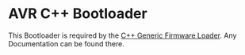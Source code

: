# AVR C++ Bootloader 

This Bootloader is required by the [C++ Generic Firmware Loader](https://github.com/SetZero/cpp-firmware-loader).
Any Documentation can be found there.
